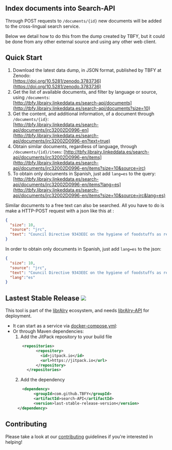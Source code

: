 
## Index documents into Search-API

Through POST requests to `/documents/{id}` new documents will be added to the cross-lingual search service.  

Below we detail how to do this from the dump created by TBFY, but it could be done from any other external source and using any other web client.

## Quick Start

1. Download the latest data dump, in JSON format, published by TBFY at Zenodo:     
    [https://doi.org/10.5281/zenodo.3783736](https://doi.org/10.5281/zenodo.3783736)
1. Get the list of available documents, and filter by language or source, using `/documents`:     
    [http://tbfy.librairy.linkeddata.es/search-api/documents](http://tbfy.librairy.linkeddata.es/search-api/documents?size=10)
1. Get the content, and additional information, of a document through `/documents/{id}`:    
    [http://tbfy.librairy.linkeddata.es/search-api/documents/jrc32002D0996-en](http://tbfy.librairy.linkeddata.es/search-api/documents/jrc32002D0996-en?text=true)
1. Obtain similar documents, regardless of language, through `/documents/{id}/items`:
    [http://tbfy.librairy.linkeddata.es/search-api/documents/jrc32002D0996-en/items](http://tbfy.librairy.linkeddata.es/search-api/documents/jrc32002D0996-en/items?size=10&source=jrc)
1. To obtain only documents in Spanish, just add `lang=es` to the query:    
    [http://tbfy.librairy.linkeddata.es/search-api/documents/jrc32002D0996-en/items?lang=es](http://tbfy.librairy.linkeddata.es/search-api/documents/jrc32002D0996-en/items?size=10&source=jrc&lang=es)

Similar documents to a free text can also be searched. All you have to do is make a HTTP-POST request with a json like this at :
```json
{
  "size": 10,
  "source": "jrc",
  "text": "Council Directive 9343EEC on the hygiene of foodstuffs as regards the transport of bulk liquid oils and fats by seaText with EEA relevance."
}
```
In order to obtain only documents in Spanish, just add `lang=es` to the json:
```json
{
  "size": 10,
  "source": "jrc",
  "text": "Council Directive 9343EEC on the hygiene of foodstuffs as regards the transport of bulk liquid oils and fats by seaText with EEA relevance.",
  "lang":"es"
}
```

## Lastest Stable Release [![](https://jitpack.io/v/TBFY/search-API.svg)](https://jitpack.io/#TBFY/search-API)
This tool is part of the [librAIry](http://librairy.linkeddata.es) ecosystem, and needs [librAIry-API](https://github.com/librairy/api) for deployment.

* It can start as a service via [docker-compose.yml](https://github.com/TBFY/search-API/blob/master/docker-compose.yml):
* Or through Maven dependencies:
    1. Add the JitPack repository to your build file   
    ```xml
        <repositories>
		      <repository>
		        <id>jitpack.io</id>
		        <url>https://jitpack.io</url>
		      </repository>
	      </repositories>
   ```
   2. Add the dependency
    ```xml
        <dependency>
	         <groupId>com.github.TBFY</groupId>
	         <artifactId>search-API</artifactId>
	         <version>last-stable-release-version</version>
      </dependency>
     ```

## Contributing
Please take a look at our [contributing](https://github.com/TBFY/general/blob/master/guides/how-to-contribute.md) guidelines if you're interested in helping!
